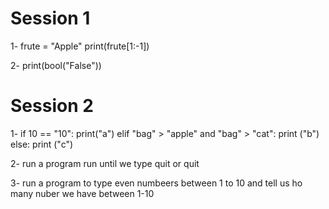 
# Session 1
  1- 
    frute = "Apple"
    print(frute[1:-1])
    
  2- 
    print(bool("False"))
    
 # Session 2
 1-
if 10 == "10":
    print("a")
elif "bag" > "apple" and "bag" > "cat":
   print ("b")
else:
   print ("c")
  
2-  run a program run until we type quit or quit

3- run a program to type even numbeers between 1 to 10 and tell us ho many nuber we have between 1-10
